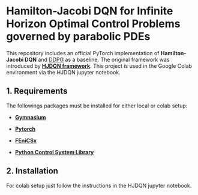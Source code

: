 Hamilton-Jacobi DQN for Infinite Horizon Optimal Control Problems governed by parabolic PDEs
====================================================

This repository includes an official PyTorch implementation of **Hamilton-Jacobi DQN**
and [DDPG][ddpglink] as a baseline. The original framework was introduced by **[HJDQN framework][hjdqnlink]**.
This project is used in the Google Colab environment via the HJDQN jupyter notebook. 

## 1. Requirements

The followings packages must be installed for either local or colab setup:

- **[Gymnasium][gymlink]**

- **[Pytorch][pytorchlink]**

- **[FEniCSx][fenicsxlink]**

- **[Python Control System Library][controllink]**

## 2. Installation

For colab setup just follow the instructions in the HJDQN jupyter notebook.

[controllink]: https://python-control.readthedocs.io/en/0.9.4/
[fenicsxlink]: https://fenicsproject.org/
[hjdqnlink]: https://arxiv.org/abs/2010.14087
[ddpglink]: https://arxiv.org/abs/1509.02971
[gymlink]: https://gymnasium.farama.org/
[pytorchlink]: https://pytorch.org/
